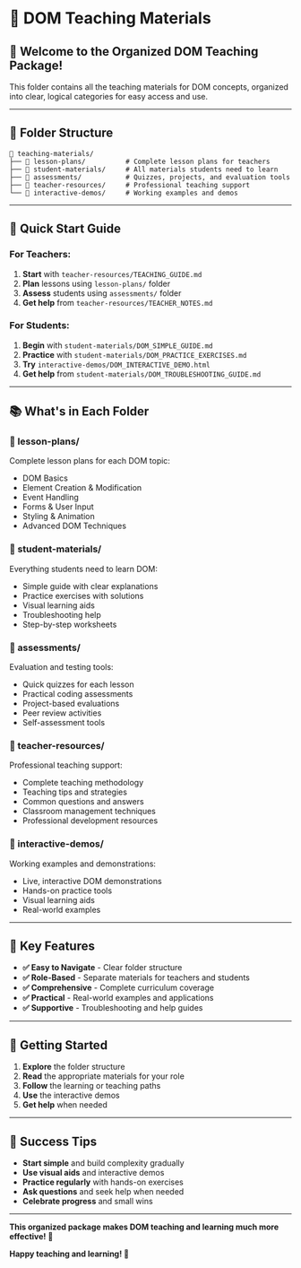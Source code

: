# 📁 DOM Teaching Materials

## 🌟 Welcome to the Organized DOM Teaching Package!

This folder contains all the teaching materials for DOM concepts, organized into clear, logical categories for easy access and use.

---

## 📂 Folder Structure

```
📁 teaching-materials/
├── 📁 lesson-plans/          # Complete lesson plans for teachers
├── 📁 student-materials/     # All materials students need to learn
├── 📁 assessments/           # Quizzes, projects, and evaluation tools
├── 📁 teacher-resources/     # Professional teaching support
└── 📁 interactive-demos/     # Working examples and demos
```

---

## 🎯 Quick Start Guide

### **For Teachers:**
1. **Start** with `teacher-resources/TEACHING_GUIDE.md`
2. **Plan** lessons using `lesson-plans/` folder
3. **Assess** students using `assessments/` folder
4. **Get help** from `teacher-resources/TEACHER_NOTES.md`

### **For Students:**
1. **Begin** with `student-materials/DOM_SIMPLE_GUIDE.md`
2. **Practice** with `student-materials/DOM_PRACTICE_EXERCISES.md`
3. **Try** `interactive-demos/DOM_INTERACTIVE_DEMO.html`
4. **Get help** from `student-materials/DOM_TROUBLESHOOTING_GUIDE.md`

---

## 📚 What's in Each Folder

### **📁 lesson-plans/**
Complete lesson plans for each DOM topic:
- DOM Basics
- Element Creation & Modification
- Event Handling
- Forms & User Input
- Styling & Animation
- Advanced DOM Techniques

### **📁 student-materials/**
Everything students need to learn DOM:
- Simple guide with clear explanations
- Practice exercises with solutions
- Visual learning aids
- Troubleshooting help
- Step-by-step worksheets

### **📁 assessments/**
Evaluation and testing tools:
- Quick quizzes for each lesson
- Practical coding assessments
- Project-based evaluations
- Peer review activities
- Self-assessment tools

### **📁 teacher-resources/**
Professional teaching support:
- Complete teaching methodology
- Teaching tips and strategies
- Common questions and answers
- Classroom management techniques
- Professional development resources

### **📁 interactive-demos/**
Working examples and demonstrations:
- Live, interactive DOM demonstrations
- Hands-on practice tools
- Visual learning aids
- Real-world examples

---

## 🌟 Key Features

- **✅ Easy to Navigate** - Clear folder structure
- **✅ Role-Based** - Separate materials for teachers and students
- **✅ Comprehensive** - Complete curriculum coverage
- **✅ Practical** - Real-world examples and applications
- **✅ Supportive** - Troubleshooting and help guides

---

## 🚀 Getting Started

1. **Explore** the folder structure
2. **Read** the appropriate materials for your role
3. **Follow** the learning or teaching paths
4. **Use** the interactive demos
5. **Get help** when needed

---

## 🎯 Success Tips

- **Start simple** and build complexity gradually
- **Use visual aids** and interactive demos
- **Practice regularly** with hands-on exercises
- **Ask questions** and seek help when needed
- **Celebrate progress** and small wins

---

**This organized package makes DOM teaching and learning much more effective! 🌟**

**Happy teaching and learning! 🚀**
